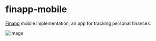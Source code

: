 # finapp-mobile
[Finapp](https://github.com/MatijaNovosel/fin-app) mobile implementation, an app for tracking personal finances.

![image](https://user-images.githubusercontent.com/36193643/153947798-fea847a2-fa9e-458d-a67c-925546c34c5b.png)
